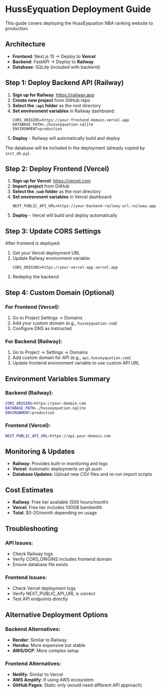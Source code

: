 # HussEyquation Deployment Guide

This guide covers deploying the HussEyquation NBA ranking website to production.

## Architecture
- **Frontend**: Next.js 15 → Deploy to **Vercel**
- **Backend**: FastAPI → Deploy to **Railway** 
- **Database**: SQLite (included with backend)

## Step 1: Deploy Backend API (Railway)

1. **Sign up for Railway**: https://railway.app
2. **Create new project** from GitHub repo
3. **Select the `/api` folder** as the root directory
4. **Set environment variables** in Railway dashboard:
   ```
   CORS_ORIGINS=https://your-frontend-domain.vercel.app
   DATABASE_PATH=./husseyquation.sqlite
   ENVIRONMENT=production
   ```
5. **Deploy** - Railway will automatically build and deploy

The database will be included in the deployment (already copied by `init_db.py`).

## Step 2: Deploy Frontend (Vercel)

1. **Sign up for Vercel**: https://vercel.com
2. **Import project** from GitHub
3. **Select the `/web` folder** as the root directory
4. **Set environment variables** in Vercel dashboard:
   ```
   NEXT_PUBLIC_API_URL=https://your-backend-railway-url.railway.app
   ```
5. **Deploy** - Vercel will build and deploy automatically

## Step 3: Update CORS Settings

After frontend is deployed:
1. Get your Vercel deployment URL
2. Update Railway environment variable:
   ```
   CORS_ORIGINS=https://your-vercel-app.vercel.app
   ```
3. Redeploy the backend

## Step 4: Custom Domain (Optional)

### For Frontend (Vercel):
1. Go to Project Settings → Domains
2. Add your custom domain (e.g., `husseyquation.com`)
3. Configure DNS as instructed

### For Backend (Railway):
1. Go to Project → Settings → Domains
2. Add custom domain for API (e.g., `api.husseyquation.com`)
3. Update frontend environment variable to use custom API URL

## Environment Variables Summary

### Backend (Railway):
```bash
CORS_ORIGINS=https://your-domain.com
DATABASE_PATH=./husseyquation.sqlite
ENVIRONMENT=production
```

### Frontend (Vercel):
```bash
NEXT_PUBLIC_API_URL=https://api.your-domain.com
```

## Monitoring & Updates

- **Railway**: Provides built-in monitoring and logs
- **Vercel**: Automatic deployments on git push
- **Database Updates**: Upload new CSV files and re-run import scripts

## Cost Estimates
- **Railway**: Free tier available (500 hours/month)
- **Vercel**: Free tier includes 100GB bandwidth
- **Total**: $0-20/month depending on usage

## Troubleshooting

### API Issues:
- Check Railway logs
- Verify CORS_ORIGINS includes frontend domain
- Ensure database file exists

### Frontend Issues:
- Check Vercel deployment logs  
- Verify NEXT_PUBLIC_API_URL is correct
- Test API endpoints directly

## Alternative Deployment Options

### Backend Alternatives:
- **Render**: Similar to Railway
- **Heroku**: More expensive but stable
- **AWS/GCP**: More complex setup

### Frontend Alternatives:
- **Netlify**: Similar to Vercel
- **AWS Amplify**: If using AWS ecosystem
- **GitHub Pages**: Static only (would need different API approach)